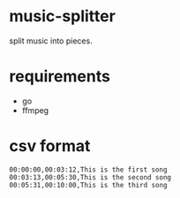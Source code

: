 music-splitter
==============

split music into pieces.


requirements
============

- go
- ffmpeg


csv format
==========

```
00:00:00,00:03:12,This is the first song
00:03:13,00:05:30,This is the second song
00:05:31,00:10:00,This is the third song
```
